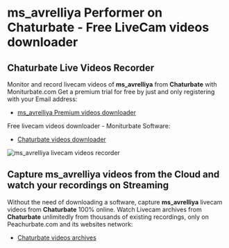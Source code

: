 # ms_avrelliya Performer on Chaturbate - Free LiveCam videos downloader

## Chaturbate Live Videos Recorder

Monitor and record livecam videos of **ms_avrelliya** from **Chaturbate** with Moniturbate.com
Get a premium trial for free by just and only registering with your Email address:
* [ms_avrelliya Premium videos downloader](https://moniturbate.com/request-demo-licence-key.html)

Free livecam videos downloader - Moniturbate Software:
* [Chaturbate videos downloader](https://moniturbate.com/moniturbate-download-software.html)

![ms_avrelliya livecam videos recorder](https://peachurnet.com/templates/moniturbate-software.png)


## Capture ms_avrelliya videos from the Cloud and watch your recordings on Streaming

Without the need of downloading a software, capture **ms_avrelliya** livecam videos from **Chaturbate** 100% online.
Watch Livecam archives from **Chaturbate** unlimitedly from thousands of existing recordings, only on Peachurbate.com and its websites network:
* [Chaturbate videos archives](https://peachurnet.com/)